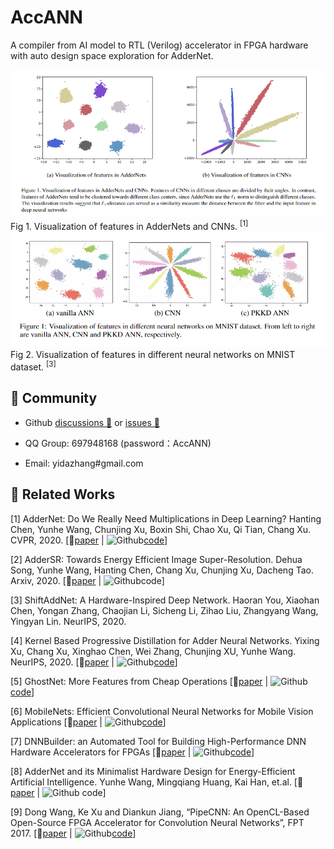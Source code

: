# AccANN
A compiler from AI model to RTL (Verilog) accelerator in FPGA hardware with auto design space exploration for AdderNet.

<div align=center><img src="./img/figure/figure1.png"></div>
Fig 1. Visualization of features in AdderNets and CNNs. <sup>[1]</sup>
<br>
<div align=center><img src="./img/figure/figure2.png"></div>
Fig 2. Visualization of features in different neural networks on MNIST dataset. <sup>[3]</sup>

## 🍮 Community
- Github <a href="https://github.com/Charmve/AccANN/discussions" target="_blank">discussions 💬</a> or <a href="https://github.com/Charmve/AccANN/issues" target="_blank">issues 💭</a>

- QQ Group: 697948168 (password：AccANN)
- Email: yidazhang#gmail.com 

## 🔗 Related Works

[1] AdderNet: Do We Really Need Multiplications in Deep Learning? Hanting Chen, Yunhe Wang, Chunjing Xu, Boxin Shi, Chao Xu, Qi Tian, Chang Xu. CVPR, 2020. [📑[paper](https://arxiv.org/abs/1912.13200) | <img src="https://img.icons8.com/material-sharp/24/000000/github.png" alt="Github" width="22px"/>[code](https://github.com/huawei-noah/AdderNet)]

[2] AdderSR: Towards Energy Efficient Image Super-Resolution. Dehua Song, Yunhe Wang, Hanting Chen, Chang Xu, Chunjing Xu, Dacheng Tao. Arxiv, 2020. [📑[paper](https://arxiv.org/abs/2009.08891) | <img src="https://img.icons8.com/material-sharp/24/000000/github.png" alt="Github" width="22px"/>code]

[3] ShiftAddNet: A Hardware-Inspired Deep Network. Haoran You, Xiaohan Chen, Yongan Zhang, Chaojian Li, Sicheng Li, Zihao Liu, Zhangyang Wang, Yingyan Lin. NeurIPS, 2020.

[4] Kernel Based Progressive Distillation for Adder Neural Networks. Yixing Xu, Chang Xu, Xinghao Chen, Wei Zhang, Chunjing XU, Yunhe Wang. NeurIPS, 2020. [📑[paper](https://arxiv.org/abs/2009.13044) | <img src="https://img.icons8.com/material-sharp/24/000000/github.png" alt="Github" width="22px"/>[code]()]

[5] GhostNet: More Features from Cheap Operations [📑[paper](https://arxiv.org/abs/1911.11907) | <img src="https://img.icons8.com/material-sharp/24/000000/github.png" alt="Github" width="22px"/>[code](https://github.com/huawei-noah/ghostnet)]

[6] MobileNets: Efficient Convolutional Neural Networks for Mobile Vision Applications [📑[paper](https://arxiv.org/abs/1704.04861) | <img src="https://img.icons8.com/material-sharp/24/000000/github.png" alt="Github" width="22px"/>[code](https://github.com/Zehaos/MobileNet)]

[7] DNNBuilder: an Automated Tool for Building High-Performance DNN Hardware Accelerators for FPGAs [📑[paper](https://docs.wixstatic.com/ugd/c50250_77e06b7f02b44eacb76c05e8fbe01e08.pdf) | <img src="https://img.icons8.com/material-sharp/24/000000/github.png" alt="Github" width="22px"/>[code](https://github.com/IBM/AccDNN)]

[8] AdderNet and its Minimalist Hardware Design for Energy-Efficient Artificial Intelligence. Yunhe Wang, Mingqiang Huang, Kai Han, et.al. [📑[paper](https://arxiv.org/pdf/2101.10015.pdf) | <img src="https://img.icons8.com/material-sharp/24/000000/github.png" alt="Github" width="22px"/> code]

[9] Dong Wang, Ke Xu and Diankun Jiang, “PipeCNN: An OpenCL-Based Open-Source FPGA Accelerator for Convolution Neural Networks”, FPT 2017. [📑[paper](https://arxiv.org/abs/1611.02450) | <img src="https://img.icons8.com/material-sharp/24/000000/github.png" alt="Github" width="22px"/>[code](https://github.com/doonny/PipeCNN)]
